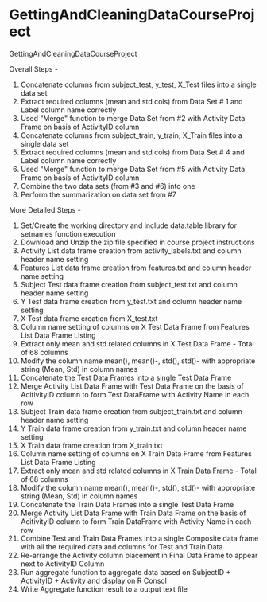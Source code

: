 GettingAndCleaningDataCourseProject
===================================

GettingAndCleaningDataCourseProject

Overall Steps -

1. Concatenate columns from subject_test, y_test, X_Test files into a single data set
2. Extract required columns (mean and std cols) from Data Set # 1 and Label column name correctly
3. Used "Merge" function to merge Data Set from #2 with Activity Data Frame on basis of ActivityID column
4. Concatenate columns from subject_train, y_train, X_Train files into a single data set
5. Extract required columns (mean and std cols) from Data Set # 4 and Label column name correctly
6. Used "Merge" function to merge Data Set from #5 with Activity Data Frame on basis of ActivityID column
7. Combine the two data sets (from #3 and #6) into one
8. Perform the summarization on data set from #7

More Detailed Steps -

1. Set/Create the working directory and include data.table library for setnames function execution
2. Download and Unzip the zip file specified in course project instructions
3. Activity List data frame creation from activity_labels.txt and column header name setting
4.  Features List data frame creation from features.txt and column header name setting
5.  Subject Test data frame creation from subject_test.txt and column header name setting
6.  Y Test data frame creation from y_test.txt and column header name setting
7.  X Test data frame creation from X_test.txt
8.  Column name setting of columns on X Test Data Frame from Features List Data Frame Listing
9.  Extract only mean and std related columns in X Test Data Frame - Total of 68 columns
10.  Modify the column name mean(), mean()-, std(), std()- with appropriate string (Mean, Std) in column names
11.  Concatenate the Test Data Frames into a single Test Data Frame
12.  Merge Activity List Data Frame with Test Data Frame on the basis of AcitivityID column to form Test DataFrame with Activity Name in each row
13.  Subject Train data frame creation from subject_train.txt and column header name setting
14.  Y Train data frame creation from y_train.txt and column header name setting
15.  X Train data frame creation from X_train.txt
16.  Column name setting of columns on X Train Data Frame from Features List Data Frame Listing 
17.  Extract only mean and std related columns in X Train Data Frame  - Total of 68 columns
18.  Modify the column name mean(), mean()-, std(), std()- with appropriate string (Mean, Std) in column names
19.  Concatenate the Train Data Frames into a single Test Data Frame
20.  Merge Activity List Data Frame with Train Data Frame on the basis of AcitivityID column to form Train DataFrame with Activity Name in each row
21.  Combine Test and Train Data Frames into a single Composite data frame with all the required data and columns for Test and Train Data 
22.  Re-arrange the Activity column placement in Final Data Frame to appear next to ActivityID Column
23.  Run aggregate function to aggregate data based on SubjectID + ActivityID + Activity and display on R Consol
24.  Write Aggregate function result to a output text file
